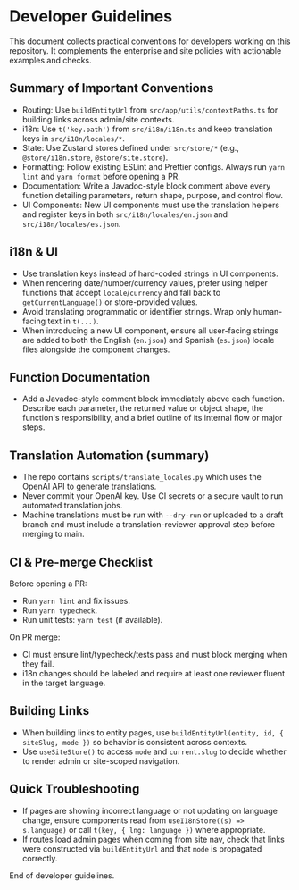 # Developer Guidelines

This document collects practical conventions for developers working on this repository. It complements the enterprise and site policies with actionable examples and checks.

## Summary of Important Conventions
- Routing: Use `buildEntityUrl` from `src/app/utils/contextPaths.ts` for building links across admin/site contexts.
- i18n: Use `t('key.path')` from `src/i18n/i18n.ts` and keep translation keys in `src/i18n/locales/*`.
- State: Use Zustand stores defined under `src/store/*` (e.g., `@store/i18n.store`, `@store/site.store`).
- Formatting: Follow existing ESLint and Prettier configs. Always run `yarn lint` and `yarn format` before opening a PR.
- Documentation: Write a Javadoc-style block comment above every function detailing parameters, return shape, purpose, and control flow.
- UI Components: New UI components must use the translation helpers and register keys in both `src/i18n/locales/en.json` and `src/i18n/locales/es.json`.

## i18n & UI
- Use translation keys instead of hard-coded strings in UI components.
- When rendering date/number/currency values, prefer using helper functions that accept `locale`/`currency` and fall back to `getCurrentLanguage()` or store-provided values.
- Avoid translating programmatic or identifier strings. Wrap only human-facing text in `t(...)`.
- When introducing a new UI component, ensure all user-facing strings are added to both the English (`en.json`) and Spanish (`es.json`) locale files alongside the component changes.

## Function Documentation
- Add a Javadoc-style comment block immediately above each function. Describe each parameter, the returned value or object shape, the function's responsibility, and a brief outline of its internal flow or major steps.

## Translation Automation (summary)
- The repo contains `scripts/translate_locales.py` which uses the OpenAI API to generate translations.
- Never commit your OpenAI key. Use CI secrets or a secure vault to run automated translation jobs.
- Machine translations must be run with `--dry-run` or uploaded to a draft branch and must include a translation-reviewer approval step before merging to main.

## CI & Pre-merge Checklist
Before opening a PR:
- Run `yarn lint` and fix issues.
- Run `yarn typecheck`.
- Run unit tests: `yarn test` (if available).

On PR merge:
- CI must ensure lint/typecheck/tests pass and must block merging when they fail.
- i18n changes should be labeled and require at least one reviewer fluent in the target language.

## Building Links
- When building links to entity pages, use `buildEntityUrl(entity, id, { siteSlug, mode })` so behavior is consistent across contexts.
- Use `useSiteStore()` to access `mode` and `current.slug` to decide whether to render admin or site-scoped navigation.

## Quick Troubleshooting
- If pages are showing incorrect language or not updating on language change, ensure components read from `useI18nStore((s) => s.language)` or call `t(key, { lng: language })` where appropriate.
- If routes load admin pages when coming from site nav, check that links were constructed via `buildEntityUrl` and that `mode` is propagated correctly.

End of developer guidelines.
